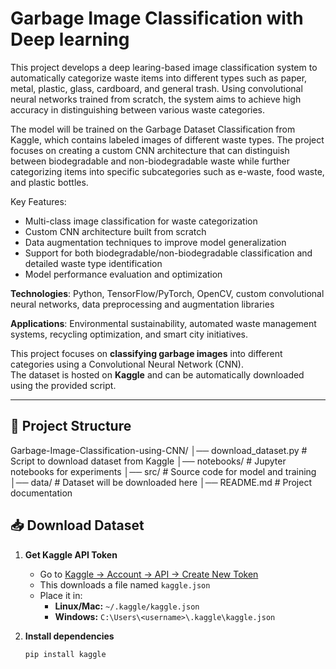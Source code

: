 # Garbage Image Classification with Deep learning
This project develops a deep learing-based image classification system to automatically categorize waste items into different types such as paper, metal, plastic, glass, cardboard, and general trash. Using convolutional neural networks trained from scratch, the system aims to achieve high accuracy in distinguishing between various waste categories.

The model will be trained on the Garbage Dataset Classification from Kaggle, which contains labeled images of different waste types. The project focuses on creating a custom CNN architecture that can distinguish between biodegradable and non-biodegradable waste while further categorizing items into specific subcategories such as e-waste, food waste, and plastic bottles.

Key Features:
* Multi-class image classification for waste categorization
* Custom CNN architecture built from scratch
* Data augmentation techniques to improve model generalization
* Support for both biodegradable/non-biodegradable classification and detailed waste type identification
* Model performance evaluation and optimization

**Technologies**: Python, TensorFlow/PyTorch, OpenCV, custom convolutional neural networks, data preprocessing and augmentation libraries

**Applications**: Environmental sustainability, automated waste management systems, recycling optimization, and smart city initiatives.

This project focuses on **classifying garbage images** into different categories using a Convolutional Neural Network (CNN).  
The dataset is hosted on **Kaggle** and can be automatically downloaded using the provided script.

---

## 📂 Project Structure
Garbage-Image-Classification-using-CNN/
│── download_dataset.py # Script to download dataset from Kaggle
│── notebooks/ # Jupyter notebooks for experiments
│── src/ # Source code for model and training
│── data/ # Dataset will be downloaded here
│── README.md # Project documentation

## 📥 Download Dataset

1. **Get Kaggle API Token**  
   - Go to [Kaggle → Account → API → Create New Token](https://www.kaggle.com/account)  
   - This downloads a file named `kaggle.json`  
   - Place it in:  
     - **Linux/Mac:** `~/.kaggle/kaggle.json`  
     - **Windows:** `C:\Users\<username>\.kaggle\kaggle.json`

2. **Install dependencies**  
   ```bash
   pip install kaggle
